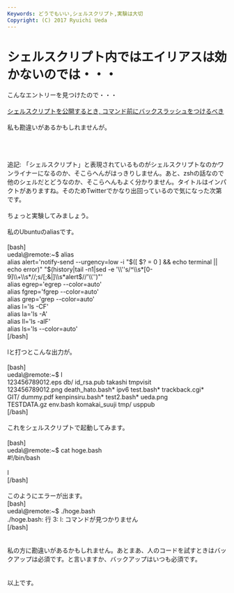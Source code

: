 ```yaml
---
Keywords: どうでもいい,シェルスクリプト,実験は大切
Copyright: (C) 2017 Ryuichi Ueda
---
```


# シェルスクリプト内ではエイリアスは効かないのでは・・・
こんなエントリーを見つけたので・・・<br />
<br />
<a href="http://d.hatena.ne.jp/syohex/20140703/1404379630" target="_blank">シェルスクリプトを公開するとき, コマンド前にバックスラッシュをつけるべき</a><br />
<br />
私も勘違いがあるかもしれませんが。<br />
<br />
<!--more--><br />
<br />
追記: 「シェルスクリプト」と表現されているものがシェルスクリプトなのかワンライナーになるのか、そこらへんがはっきりしません。あと、zshの話なので他のシェルだとどうなのか、そこらへんもよく分かりません。タイトルはインパクトがありますね。そのためTwitterでかなり出回っているので気になった次第です。<br />
<br />
ちょっと実験してみましょう。<br />
<br />
私のUbuntuのaliasです。<br />
<br />
[bash]<br />
ueda\@remote:~$ alias<br />
alias alert='notify-send --urgency=low -i &quot;$([ $? = 0 ] &amp;&amp; echo terminal || echo error)&quot; &quot;$(history|tail -n1|sed -e '\\''s/^\\s*[0-9]\\+\\s*//;s/[;&amp;|]\\s*alert$//'\\'')&quot;'<br />
alias egrep='egrep --color=auto'<br />
alias fgrep='fgrep --color=auto'<br />
alias grep='grep --color=auto'<br />
alias l='ls -CF'<br />
alias la='ls -A'<br />
alias ll='ls -alF'<br />
alias ls='ls --color=auto'<br />
[/bash]<br />
<br />
lと打つとこんな出力が。<br />
<br />
[bash]<br />
ueda\@remote:~$ l<br />
123456789012.eps db/ id_rsa.pub takashi tmpvisit<br />
123456789012.png death_hato.bash* ipv6 test.bash* trackback.cgi*<br />
GIT/ dummy.pdf kenpinsiru.bash* test2.bash* ueda.png<br />
TESTDATA.gz env.bash komakai_suuji tmp/ usppub<br />
[/bash]<br />
<br />
これをシェルスクリプトで起動してみます。<br />
<br />
[bash]<br />
ueda\@remote:~$ cat hoge.bash <br />
#!/bin/bash <br />
<br />
l<br />
[/bash]<br />
<br />
このようにエラーが出ます。<br />
[bash]<br />
ueda\@remote:~$ ./hoge.bash <br />
./hoge.bash: 行 3: l: コマンドが見つかりません<br />
[/bash]<br />
<br />
<br />
私の方に勘違いがあるかもしれません。あとまあ、人のコードを試すときはバックアップは必須です。と言いますか、バックアップはいつも必須です。<br />
<br />
<br />
以上です。
